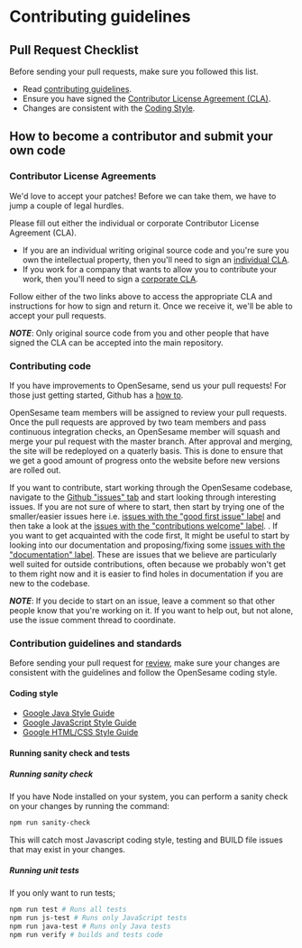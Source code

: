 # Contributing guidelines

## Pull Request Checklist

Before sending your pull requests, make sure you followed this list.

- Read [contributing guidelines](#contributing-code).
- Ensure you have signed the [Contributor License Agreement (CLA)](https://cla.developers.google.com/).
- Changes are consistent with the [Coding Style](#coding-style).

## How to become a contributor and submit your own code

### Contributor License Agreements

We'd love to accept your patches! Before we can take them, we have to jump a couple of legal hurdles.

Please fill out either the individual or corporate Contributor License Agreement (CLA).

  * If you are an individual writing original source code and you're sure you own the intellectual property, then you'll need to sign an [individual CLA](https://code.google.com/legal/individual-cla-v1.0.html).
  * If you work for a company that wants to allow you to contribute your work, then you'll need to sign a [corporate CLA](https://code.google.com/legal/corporate-cla-v1.0.html).

Follow either of the two links above to access the appropriate CLA and instructions for how to sign and return it. Once we receive it, we'll be able to accept your pull requests.

***NOTE***: Only original source code from you and other people that have signed the CLA can be accepted into the main repository.

### Contributing code

If you have improvements to OpenSesame, send us your pull requests! For those
just getting started, Github has a
[how to](https://help.github.com/articles/using-pull-requests/).

OpenSesame team members will be assigned to review your pull requests. Once the
pull requests are approved by two team members and pass continuous integration
checks, an OpenSesame member will squash and merge your pul request with the 
master branch. After approval and merging, the site will be redeployed on a 
quaterly basis. This is done to ensure that we get a good amount of progress 
onto the website before new versions are rolled out.

If you want to contribute, start working through the OpenSesame codebase,
navigate to the
[Github "issues" tab](https://github.com/googleinterns/open-sesame/issues) and start
looking through interesting issues. If you are not sure of where to start, then
start by trying one of the smaller/easier issues here i.e.
[issues with the "good first issue" label](https://github.com/googleinterns/open-sesame/labels/good%20first%20issue)
and then take a look at the
[issues with the "contributions welcome" label](https://github.com/googleinterns/open-sesame/labels/stat%3Acontributions%20welcome).
. If you want to get acquainted with the code first, It might be useful to
start by looking into our documentation and proposing/fixing some 
[issues with the "documentation" label](https://github.com/googleinterns/open-sesame/issues?q=is%3Aissue+label%3Adocumentation).
These are issues that we believe are particularly well suited for outside
contributions, often because we probably won't get to them right now and it is 
easier to find holes in documentation if you are new to the codebase. 

***NOTE***: If you decide to start on an issue, leave a comment so that other people know that
you're working on it. If you want to help out, but not alone, use the issue
comment thread to coordinate.

### Contribution guidelines and standards

Before sending your pull request for
[review](https://github.com/googleinterns/open-sesame/pulls),
make sure your changes are consistent with the guidelines and follow the
OpenSesame coding style.

#### Coding style

* [Google Java Style Guide](https://google.github.io/styleguide/javaguide.html)
* [Google JavaScript Style Guide](https://google.github.io/styleguide/jsguide.html)
* [Google HTML/CSS Style Guide](https://google.github.io/styleguide/htmlcssguide.html)

#### Running sanity check and tests

##### Running sanity check

If you have Node installed on your system, you can perform a sanity check on
your changes by running the command:

```bash
npm run sanity-check
```

This will catch most Javascript coding style, testing and BUILD file issues that
may exist in your changes.

##### Running unit tests

If you only want to run tests;

```bash
npm run test # Runs all tests
npm run js-test # Runs only JavaScript tests
npm run java-test # Runs only Java tests 
npm run verify # builds and tests code
```